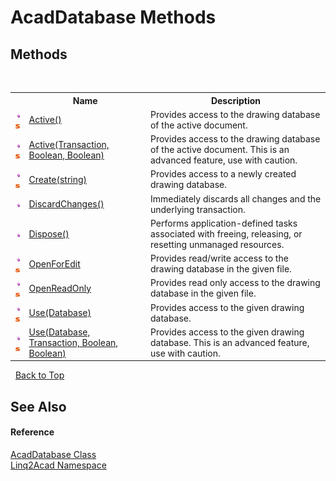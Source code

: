 # AcadDatabase Methods
 

## Methods
&nbsp;<table><tr><th></th><th>Name</th><th>Description</th></tr><tr><td>![Public method](media/pubmethod.gif "Public method")![Static member](media/static.gif "Static member")</td><td><a href="M_Linq2Acad_AcadDatabase_Active.md">Active()</a></td><td>
Provides access to the drawing database of the active document.</td></tr><tr><td>![Public method](media/pubmethod.gif "Public method")![Static member](media/static.gif "Static member")</td><td><a href="M_Linq2Acad_AcadDatabase_Active_1.md">Active(Transaction, Boolean, Boolean)</a></td><td>
Provides access to the drawing database of the active document. This is an advanced feature, use with caution.</td></tr><tr><td>![Public method](media/pubmethod.gif "Public method")![Static member](media/static.gif "Static member")</td><td><a href="M_Linq2Acad_AcadDatabase_Create.md">Create(string)</a></td><td>
Provides access to a newly created drawing database.</td></tr><tr><td>![Public method](media/pubmethod.gif "Public method")</td><td><a href="M_Linq2Acad_AcadDatabase_DiscardChanges.md">DiscardChanges()</a></td><td>
Immediately discards all changes and the underlying transaction.</td></tr><tr><td>![Public method](media/pubmethod.gif "Public method")</td><td><a href="M_Linq2Acad_AcadDatabase_Dispose.md">Dispose()</a></td><td>
Performs application-defined tasks associated with freeing, releasing, or resetting unmanaged resources.</td></tr><tr><td>![Public method](media/pubmethod.gif "Public method")![Static member](media/static.gif "Static member")</td><td><a href="M_Linq2Acad_AcadDatabase_OpenForEdit.md">OpenForEdit</a></td><td>
Provides read/write access to the drawing database in the given file.</td></tr><tr><td>![Public method](media/pubmethod.gif "Public method")![Static member](media/static.gif "Static member")</td><td><a href="M_Linq2Acad_AcadDatabase_OpenReadOnly.md">OpenReadOnly</a></td><td>
Provides read only access to the drawing database in the given file.</td></tr><tr><td>![Public method](media/pubmethod.gif "Public method")![Static member](media/static.gif "Static member")</td><td><a href="M_Linq2Acad_AcadDatabase_Use.md">Use(Database)</a></td><td>
Provides access to the given drawing database.</td></tr><tr><td>![Public method](media/pubmethod.gif "Public method")![Static member](media/static.gif "Static member")</td><td><a href="M_Linq2Acad_AcadDatabase_Use_1.md">Use(Database, Transaction, Boolean, Boolean)</a></td><td>
Provides access to the given drawing database. This is an advanced feature, use with caution.</td></tr></table>&nbsp;
<a href="#acaddatabase-methods">Back to Top</a>

## See Also


#### Reference
<a href="T_Linq2Acad_AcadDatabase.md">AcadDatabase Class</a><br /><a href="N_Linq2Acad.md">Linq2Acad Namespace</a><br />
